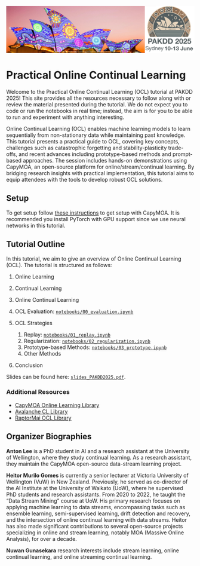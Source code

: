 
![Sydney Opera House](img/PAKDD2025_banner.jpg)

# Practical Online Continual Learning

Welcome to the Practical Online Continual Learning (OCL) tutorial at PAKDD 2025! 
This site provides all the resources necessary to follow along with or review the material presented during the tutorial. We do not expect you to code or run the notebooks in real time; instead, the aim is for you to be able to run and experiment with anything interesting.

Online Continual Learning (OCL) enables machine learning models to learn sequentially from non-stationary data while maintaining past knowledge.
This tutorial presents a practical guide to OCL, covering key concepts, challenges such as catastrophic forgetting and stability-plasticity trade-offs, and recent advances including prototype-based methods and prompt-based approaches.
The session includes hands-on demonstrations using CapyMOA, an open-source platform for online/stream/continual learning. By bridging research insights with practical implementation, this tutorial aims to equip attendees with the tools to develop robust OCL solutions.

## Setup

To get setup follow [these instructions](https://capymoa.org/installation.html) to get setup with CapyMOA.
It is recommended you install PyTorch with GPU support since we use neural networks in this tutorial. 


## Tutorial Outline

In this tutorial, we aim to give an overview of Online Continual Learning (OCL).
The tutorial is structured as follows:

1. Online Learning
2. Continual Learning
3. Online Continual Learning
4. OCL Evaluation: [`notebooks/00_evaluation.ipynb`](notebooks/00_evaluation.ipynb)
5. OCL Strategies

    1. Replay: [`notebooks/01_replay.ipynb`](notebooks/01_replay.ipynb)
    2. Regularization: [`notebooks/02_regularization.ipynb`](notebooks/02_regularization.ipynb)
    3. Prototype-based Methods: [`notebooks/03_prototype.ipynb`](notebooks/03_prototype.ipynb)
    4. Other Methods 

6. Conclusion

Slides can be found here: [`slides_PAKDD2025.pdf`](slides_PAKDD2025.pdf).

### Additional Resources

* [CapyMOA Online Learning Library](https://capymoa.org)
* [Avalanche CL Library](https://avalanche.continualai.org/)
* [RaptorMai OCL Library](https://github.com/RaptorMai/online-continual-learning)

## Organizer Biographies

**Anton Lee** is a PhD student in AI and a research assistant at the University of Wellington, where they study continual learning. As a research assistant, they maintain the CapyMOA open-source data-stream learning project.

**Heitor Murilo Gomes** is currently a senior lecturer at Victoria University of Wellington (VuW) in New Zealand. Previously, he served as co-director of the AI Institute at the University of Waikato (UoW), where he supervised PhD students and research assistants. From 2020 to 2022, he taught the “Data Stream Mining” course at UoW. His primary research focuses on applying machine learning to data streams, encompassing tasks such as ensemble learning, semi-supervised learning, drift detection and recovery, and the intersection of online continual learning with data streams. Heitor has also made significant contributions to several open-source projects specializing in online and stream learning, notably MOA (Massive Online Analysis), for over a decade.

**Nuwan Gunasekara** research interests include stream learning, online continual learning, and online streaming continual learning.
